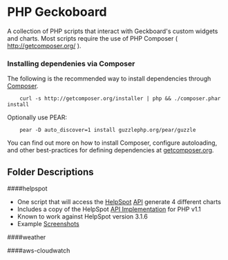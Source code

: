 PHP Geckoboard
=============

A collection of PHP scripts that interact with Geckboard's custom widgets and 
charts.  Most scripts require the use of PHP Composer ( http://getcomposer.org/ ).

### Installing dependenies via Composer

The following is the recommended way to install dependencies through [Composer](http://getcomposer.org).

        curl -s http://getcomposer.org/installer | php && ./composer.phar install

Optionally use PEAR:

        pear -D auto_discover=1 install guzzlephp.org/pear/guzzle

You can find out more on how to install Composer, configure autoloading, and other best-practices for defining dependencies at [getcomposer.org](http://getcomposer.org).

Folder Descriptions
-----------------------

####helpspot
- One script that will access the [HelpSpot](http://www.helpspot.com/) [API](http://www.helpspot.com/helpdesk/index.php?pg=kb.book&id=6) generate 4 different charts
- Includes a copy of the HelpSpot [API Implementation](http://www.helpspot.com/helpdesk/index.php?pg=kb.page&id=307) for PHP v1.1
- Known to work against HelpSpot version 3.1.6
- Example [Screenshots](http://imgur.com/a/zMWxo)

####weather

####aws-cloudwatch      
